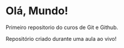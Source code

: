 # Olá, Mundo!
 Primeiro repositorio do curos de Git e Github.

 Repositório criado durante uma aula ao vivo!

 
